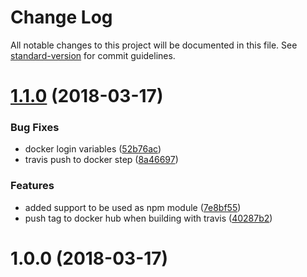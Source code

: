 # Change Log

All notable changes to this project will be documented in this file. See [standard-version](https://github.com/conventional-changelog/standard-version) for commit guidelines.

<a name="1.1.0"></a>
# [1.1.0](https://github.com/vosgaust/kouneli/compare/v1.0.0...v1.1.0) (2018-03-17)


### Bug Fixes

* docker login variables ([52b76ac](https://github.com/vosgaust/kouneli/commit/52b76ac))
* travis push to docker step ([8a46697](https://github.com/vosgaust/kouneli/commit/8a46697))


### Features

* added support to be used as npm module ([7e8bf55](https://github.com/vosgaust/kouneli/commit/7e8bf55))
* push tag to docker hub when building with travis ([40287b2](https://github.com/vosgaust/kouneli/commit/40287b2))



<a name="1.0.0"></a>
# 1.0.0 (2018-03-17)
